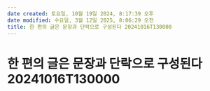 ```yaml
---
date created: 토요일, 10월 19일 2024, 8:17:39 오후
date modified: 수요일, 3월 12일 2025, 8:06:29 오전
title: 한 편의 글은 문장과 단락으로 구성된다 20241016T130000
---
```


# 한 편의 글은 문장과 단락으로 구성된다 20241016T130000
